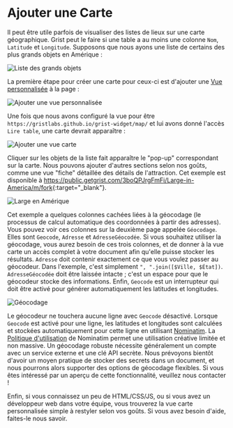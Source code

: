 # Ajouter une Carte

Il peut être utile parfois de visualiser des listes de lieux sur une carte géographique.
Grist peut le faire si une table a au moins une colonne `Nom`, `Latitude` et `Longitude`.
Supposons que nous ayons une liste de certains des plus grands objets en Amérique :

![Liste des grands objets](../examples/images/2020-12-map/large-objects.png)

La première étape pour créer une carte pour ceux-ci est d'ajouter une [Vue personnalisée](../widget-custom.md) à la page :

![Ajouter une vue personnalisée](../examples/images/2020-12-map/add-custom.png)

Une fois que nous avons configuré la vue pour être `https://gristlabs.github.io/grist-widget/map/`
et lui avons donné l'accès `Lire table`, une carte devrait apparaître :

![Ajouter une vue carte](../examples/images/2020-12-map/set-map.png)

Cliquer sur les objets de la liste fait apparaître le "pop-up" correspondant sur la carte.
Nous pouvons ajouter d'autres sections selon nos goûts, comme une vue "fiche" détaillée
des détails de l'attraction. Cet exemple est disponible à
<https://public.getgrist.com/3boQPJrgFmFi/Large-in-America/m/fork>{:target="\_blank"}.

![Large en Amérique](../examples/images/2020-12-map/large-in-america.png)

Cet exemple a quelques colonnes cachées liées à la géocodage (le processus
de calcul automatique des coordonnées à partir des adresses). Vous pouvez voir
ces colonnes sur la deuxième page appelée `Géocodage`. Elles sont `Geocode`,
`Adresse` et `AdresseGéocodée`. Si vous souhaitez utiliser la géocodage,
vous aurez besoin de ces trois colonnes, et de donner à la vue carte un accès complet
à votre document afin qu'elle puisse stocker les résultats. `Adresse` doit
contenir exactement ce que vous voulez passer au géocodeur. Dans l'exemple,
c'est simplement `", ".join([$Ville, $État])`. `AdresseGéocodée` doit
être laissée intacte ; c'est un espace pour que le géocodeur stocke des informations.
Enfin, `Geocode` est un interrupteur qui doit être activé pour générer automatiquement
les latitudes et longitudes.

![Géocodage](../examples/images/2020-12-map/geocoding.png)

Le géocodeur ne touchera aucune ligne
avec `Geocode` désactivé. Lorsque `Geocode` est activé pour une ligne,
les latitudes et longitudes sont calculées et stockées automatiquement pour cette ligne
en utilisant [Nominatim](https://wiki.openstreetmap.org/wiki/Nominatim).
La [Politique d'utilisation](https://operations.osmfoundation.org/policies/nominatim/) de Nominatim
permet une utilisation créative limitée et non massive.
Un géocodage robuste nécessite généralement un compte avec un service externe et une clé API secrète.
Nous prévoyons bientôt d'avoir un moyen pratique de stocker des secrets dans un document,
et nous pourrons alors supporter des options de géocodage flexibles. Si vous êtes
intéressé par un aperçu de cette fonctionnalité, veuillez nous contacter !

Enfin, si vous connaissez un peu de HTML/CSS/JS, ou si vous avez un développeur web dans votre
équipe, vous trouverez la vue carte personnalisée simple à restyler selon vos goûts.
Si vous avez besoin d'aide, faites-le nous savoir.